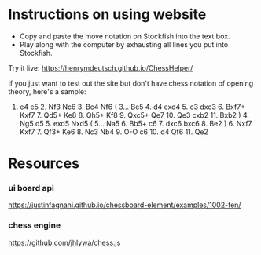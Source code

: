# Instructions on using website
- Copy and paste the move notation on Stockfish into the text box.
- Play along with the computer by exhausting all lines you put into Stockfish.

Try it live: https://henrymdeutsch.github.io/ChessHelper/

If you just want to test out the site but don't have chess notation of opening theory, here's a sample:

1. e4 e5 2. Nf3 Nc6 3. Bc4 Nf6 
( 3... Bc5 4. d4 exd4 5. c3 dxc3 6. Bxf7+ Kxf7 7. Qd5+ Ke8 8. Qh5+ Kf8 9. Qxc5+ Qe7 10. Qe3 cxb2 11. Bxb2 ) 4. Ng5 d5 5. exd5 Nxd5 ( 5... Na5 6. Bb5+ c6 7. dxc6 bxc6 8. Be2 ) 6. Nxf7 Kxf7 7. Qf3+ Ke6 8. Nc3 Nb4 9. O-O c6 10. d4 Qf6 11. Qe2 

# Resources
### ui board api
https://justinfagnani.github.io/chessboard-element/examples/1002-fen/

### chess engine
https://github.com/jhlywa/chess.js
